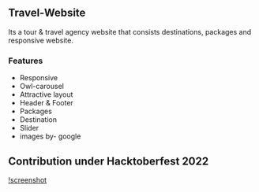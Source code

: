 ## Travel-Website
Its a tour & travel agency website that consists destinations, packages and responsive website.

### Features 
- Responsive
- Owl-carousel 
- Attractive layout
- Header & Footer
- Packages 
- Destination
- Slider
- images by- google 

## Contribution under Hacktoberfest 2022

[!screenshot](screenshot.png)